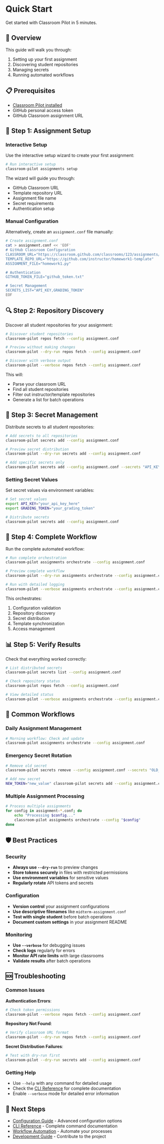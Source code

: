 # Quick Start

Get started with Classroom Pilot in 5 minutes.

## 🎯 Overview

This guide will walk you through:

1. Setting up your first assignment
2. Discovering student repositories 
3. Managing secrets
4. Running automated workflows

## 📋 Prerequisites

- [Classroom Pilot installed](installation.md)
- GitHub personal access token
- GitHub Classroom assignment URL

## 🚀 Step 1: Assignment Setup

### Interactive Setup

Use the interactive setup wizard to create your first assignment:

```bash
# Run interactive setup
classroom-pilot assignments setup
```

The wizard will guide you through:

- GitHub Classroom URL
- Template repository URL
- Assignment file name
- Secret requirements
- Authentication setup

### Manual Configuration

Alternatively, create an `assignment.conf` file manually:

```bash
# Create assignment.conf
cat > assignment.conf << 'EOF'
# GitHub Classroom Configuration
CLASSROOM_URL="https://classroom.github.com/classrooms/123/assignments/homework1"
TEMPLATE_REPO_URL="https://github.com/instructor/homework1-template"
ASSIGNMENT_FILE="homework1.py"

# Authentication
GITHUB_TOKEN_FILE="github_token.txt"

# Secret Management
SECRETS_LIST="API_KEY,GRADING_TOKEN"
EOF
```

## 🔍 Step 2: Repository Discovery

Discover all student repositories for your assignment:

```bash
# Discover student repositories
classroom-pilot repos fetch --config assignment.conf

# Preview without making changes
classroom-pilot --dry-run repos fetch --config assignment.conf

# Discover with verbose output
classroom-pilot --verbose repos fetch --config assignment.conf
```

This will:

- Parse your classroom URL
- Find all student repositories
- Filter out instructor/template repositories
- Generate a list for batch operations

## 🔐 Step 3: Secret Management

Distribute secrets to all student repositories:

```bash
# Add secrets to all repositories
classroom-pilot secrets add --config assignment.conf

# Preview secret distribution
classroom-pilot --dry-run secrets add --config assignment.conf

# Add specific secrets only
classroom-pilot secrets add --config assignment.conf --secrets "API_KEY"
```

### Setting Secret Values

Set secret values via environment variables:

```bash
# Set secret values
export API_KEY="your_api_key_here"
export GRADING_TOKEN="your_grading_token"

# Distribute secrets
classroom-pilot secrets add --config assignment.conf
```

## 🔄 Step 4: Complete Workflow

Run the complete automated workflow:

```bash
# Run complete orchestration
classroom-pilot assignments orchestrate --config assignment.conf

# Preview complete workflow
classroom-pilot --dry-run assignments orchestrate --config assignment.conf

# Run with detailed logging
classroom-pilot --verbose assignments orchestrate --config assignment.conf
```

This orchestrates:

1. Configuration validation
2. Repository discovery
3. Secret distribution
4. Template synchronization
5. Access management

## 📊 Step 5: Verify Results

Check that everything worked correctly:

```bash
# List distributed secrets
classroom-pilot secrets list --config assignment.conf

# Check repository status
classroom-pilot repos fetch --config assignment.conf

# View detailed status
classroom-pilot --verbose assignments orchestrate --config assignment.conf --dry-run
```

## 🎯 Common Workflows

### Daily Assignment Management

```bash
# Morning workflow: Check and update
classroom-pilot assignments orchestrate --config assignment.conf
```

### Emergency Secret Rotation

```bash
# Remove old secret
classroom-pilot secrets remove --config assignment.conf --secrets "OLD_TOKEN"

# Add new secret
NEW_TOKEN="new_value" classroom-pilot secrets add --config assignment.conf --secrets "NEW_TOKEN"
```

### Multiple Assignment Processing

```bash
# Process multiple assignments
for config in assignment-*.conf; do
    echo "Processing $config..."
    classroom-pilot assignments orchestrate --config "$config"
done
```

## 🛡️ Best Practices

### Security

- **Always use `--dry-run`** to preview changes
- **Store tokens securely** in files with restricted permissions
- **Use environment variables** for sensitive values
- **Regularly rotate** API tokens and secrets

### Configuration

- **Version control** your assignment configurations
- **Use descriptive filenames** like `midterm-assignment.conf`
- **Test with single student** before batch operations
- **Document custom settings** in your assignment README

### Monitoring

- **Use `--verbose`** for debugging issues
- **Check logs** regularly for errors
- **Monitor API rate limits** with large classrooms
- **Validate results** after batch operations

## 🆘 Troubleshooting

### Common Issues

**Authentication Errors**:
```bash
# Check token permissions
classroom-pilot --verbose repos fetch --config assignment.conf
```

**Repository Not Found**:
```bash
# Verify classroom URL format
classroom-pilot --dry-run repos fetch --config assignment.conf
```

**Secret Distribution Failures**:
```bash
# Test with dry-run first
classroom-pilot --dry-run secrets add --config assignment.conf
```

### Getting Help

- Use `--help` with any command for detailed usage
- Check the [CLI Reference](../cli/overview.md) for complete documentation
- Enable `--verbose` mode for detailed error information

## 🚀 Next Steps

- [Configuration Guide](configuration.md) - Advanced configuration options
- [CLI Reference](../cli/overview.md) - Complete command documentation  
- [Workflow Automation](../workflows/assignment-orchestrator.md) - Automate your processes
- [Development Guide](../development/contributing.md) - Contribute to the project
